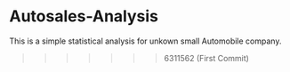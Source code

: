 
# Autosales-Analysis
This is a simple statistical analysis for unkown small Automobile company.
>>>>>>> 6311562 (First Commit)
